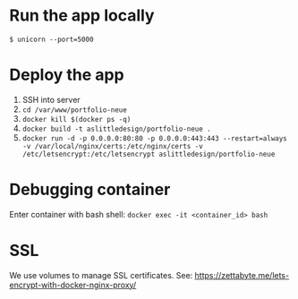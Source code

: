 
# Run the app locally
`$ unicorn --port=5000`

# Deploy the app
1. SSH into server
2. `cd /var/www/portfolio-neue`
3. `docker kill $(docker ps -q)`
4. `docker build -t aslittledesign/portfolio-neue .`
5. `docker run -d -p 0.0.0.0:80:80 -p 0.0.0.0:443:443 --restart=always -v /var/local/nginx/certs:/etc/nginx/certs -v /etc/letsencrypt:/etc/letsencrypt aslittledesign/portfolio-neue`

# Debugging container
Enter container with bash shell: `docker exec -it <container_id> bash`

# SSL
We use volumes to manage SSL certificates. See: https://zettabyte.me/lets-encrypt-with-docker-nginx-proxy/
